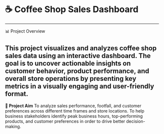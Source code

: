  # ☕ Coffee Shop Sales Dashboard
--------------------------------------------------------------
📊 Project Overview

This project visualizes and analyzes coffee shop sales data using an interactive dashboard. The goal is to uncover actionable insights on customer behavior, product performance, and overall store operations by presenting key metrics in a visually engaging and user-friendly format.
--------------------------------------------------------------
**🎯 Project Aim**
To analyze sales performance, footfall, and customer preferences across different time frames and store locations.
To help business stakeholders identify peak business hours, top-performing products, and customer preferences in order to drive better decision-making.
